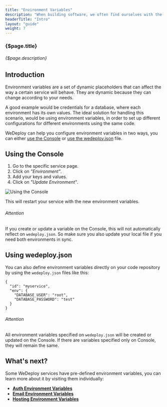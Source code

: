 ```yaml
---
title: "Environment Variables"
description: "When building software, we often find ourselves with the need of having different information depending if our code is running locally or in production. Instead of having to hard-code those values, we can take advantage of environment variables."
headerTitle: "Intro"
layout: "guide"
weight: 7
---
```


### {$page.title}

###### {$page.description}

<article id="1">

## Introduction

Environment variables are a set of dynamic placeholders that can affect the way a certain service will behave. They are dynamic because they can change according to your needs.

A good example would be credentials for a database, where each environment has its own values. The ideal solution for handling this scenario, would be using environment variables, in order to set up different configurations for different environments using the same code.

WeDeploy can help you configure environment variables in two ways, you can either [use the Console](#2) or [use the wedeploy.json](#3) file.

</article>

<article id="2">

## Using the Console

1) Go to the specific service page.
2) Click on *"Environment"*.
3) Add your keys and values.
4) Click on *"Update Environment"*.

![Using the Console](/images/docs/intro/environment-variables.png)

This will restart your service with the new environment variables.

<aside>

###### <span class="icon-16-alert"></span> Attention

If you create or update a variable on the Console, this will not automatically reflect on `wedeploy.json`. So make sure you also update your local file if you need both environments in sync.

</aside>

</article>

<article id="3">

## Using wedeploy.json

You can also define environment variables directly on your code repository by using the `wedeploy.json` files like this:

```application/json
{
  "id": "myservice",
  "env": {
    "DATABASE_USER": "root",
    "DATABASE_PASSWORD": "test"
  }
}
```

<aside>

###### <span class="icon-16-alert"></span> Attention

All environment variables specified on `wedeploy.json` will be created or updated on the Console. If there are variables specified only on Console, they will remain the same.

</aside>

</article>

## What's next?

Some WeDeploy services have pre-defined environment variables, you can learn more about it by visiting them individually:

* [**Auth Environment Variables**](/docs/auth/environment-variables/)
* [**Email Environment Variables**](/docs/email/environment-variables/)
* [**Hosting Environment Variables**](/docs/hosting/environment-variables/)
